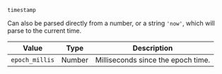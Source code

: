 `timestamp`

Can also be parsed directly from a number, or a string `'now'`, which will parse to the current time.

| Value          | Type   | Description                        |
|----------------|--------|------------------------------------|
| `epoch_millis` | Number | Milliseconds since the epoch time. |
